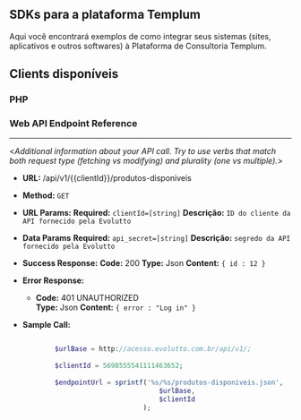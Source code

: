 ## SDKs para a plataforma Templum

Aqui você encontrará exemplos de como integrar seus sistemas (sites, aplicativos e outros softwares) 
à Plataforma de Consultoria Templum.
 

## Clients disponíveis
 
### PHP



### Web API Endpoint Reference

----
  <_Additional information about your API call. Try to use verbs that match both request type (fetching vs modifying) and plurality (one vs multiple)._>

* **URL:** /api/v1/{{clientId}}/produtos-disponiveis

* **Method:** `GET`
  
*  **URL Params:**
   **Required:** `clientId=[string]`
   **Descrição:** `ID do cliente da API fornecido pela Evolutto` 


* **Data Params**
   **Required:** `api_secret=[string]`
   **Descrição:** `segredo da API fornecido pela Evolutto`

* **Success Response:**
   **Code:** 200
   **Type:** Json
   **Content:** `{ id : 12 }`
 
* **Error Response:**
  * **Code:** 401 UNAUTHORIZED <br />
     **Type:** Json
     **Content:** `{ error : "Log in" }`
     
* **Sample Call:**

     
   ```php
   
           $urlBase = http://acesso.evolutto.com.br/api/v1/;
           
           $clientId = 5698555541111463652;
           
           $endpointUrl = sprintf('%s/%s/produtos-disponiveis.json',
                                     $urlBase,
                                     $clientId
                                 );

   ```


 
 